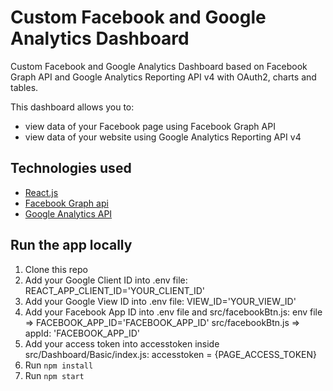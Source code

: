 # Custom Facebook and Google Analytics Dashboard

Custom Facebook and Google Analytics Dashboard based on Facebook Graph API and Google Analytics Reporting API v4 with OAuth2, charts and tables.

This dashboard allows you to:
- view data of your Facebook page using Facebook Graph API
- view data of your website using Google Analytics Reporting API v4

## Technologies used

- [React.js](https://reactjs.org/)
- [Facebook Graph api](https://developers.facebook.com/docs/graph-api)
- [Google Analytics API](https://developers.google.com/analytics/devguides/reporting/core/v4)

## Run the app locally

1. Clone this repo
2. Add your Google Client ID into .env file:
    REACT_APP_CLIENT_ID='YOUR_CLIENT_ID'
3. Add your Google View ID into .env file:
    VIEW_ID='YOUR_VIEW_ID'
4. Add your Facebook App ID into .env file and src/facebookBtn.js:
    env file => FACEBOOK_APP_ID='FACEBOOK_APP_ID'
    src/facebookBtn.js => appId: 'FACEBOOK_APP_ID'
5. Add your access token into accesstoken inside src/Dashboard/Basic/index.js:
    accesstoken = {PAGE_ACCESS_TOKEN}
6. Run ```npm install```
7. Run ```npm start```

